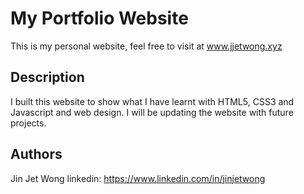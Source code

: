 # My Portfolio Website

This is my personal website, feel free to visit at www.jjetwong.xyz

## Description

I built this website to show what I have learnt with HTML5, CSS3 and Javascript and web design. 
I will be updating the website with future projects. 


## Authors

Jin Jet Wong
linkedin: https://www.linkedin.com/in/jinjetwong

